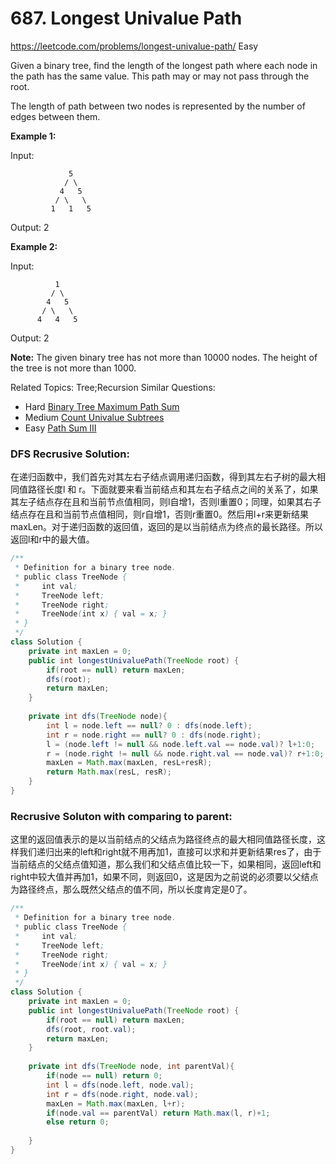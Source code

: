 # 687. Longest Univalue Path
<https://leetcode.com/problems/longest-univalue-path/>
Easy

Given a binary tree, find the length of the longest path where each node in the path has the same value. This path may or may not pass through the root.

The length of path between two nodes is represented by the number of edges between them.

**Example 1:**

Input:

                 5
                / \
               4   5
              / \   \
             1   1   5
Output: 2

 

**Example 2:**

Input:

              1
             / \
            4   5
           / \   \
          4   4   5
Output: 2

 

**Note:** The given binary tree has not more than 10000 nodes. The height of the tree is not more than 1000.


Related Topics: Tree;Recursion
Similar Questions: 
* Hard [Binary Tree Maximum Path Sum](https://leetcode.com/problems/binary-tree-maximum-path-sum/)
* Medium [Count Univalue Subtrees](https://leetcode.com/problems/count-univalue-subtrees/)
* Easy [Path Sum III](https://leetcode.com/problems/path-sum-iii/)

### DFS Recrusive Solution:
在递归函数中，我们首先对其左右子结点调用递归函数，得到其左右子树的最大相同值路径长度l 和 r。下面就要来看当前结点和其左右子结点之间的关系了，如果其左子结点存在且和当前节点值相同，则l自增1，否则l重置0；同理，如果其右子结点存在且和当前节点值相同，则r自增1，否则r重置0。然后用l+r来更新结果maxLen。对于递归函数的返回值，返回的是以当前结点为终点的最长路径。所以返回l和r中的最大值。

```java
/**
 * Definition for a binary tree node.
 * public class TreeNode {
 *     int val;
 *     TreeNode left;
 *     TreeNode right;
 *     TreeNode(int x) { val = x; }
 * }
 */
class Solution {
    private int maxLen = 0;
    public int longestUnivaluePath(TreeNode root) {
        if(root == null) return maxLen;
        dfs(root);
        return maxLen;
    }
    
    private int dfs(TreeNode node){
        int l = node.left == null? 0 : dfs(node.left);
        int r = node.right == null? 0 : dfs(node.right);
        l = (node.left != null && node.left.val == node.val)? l+1:0;
        r = (node.right != null && node.right.val == node.val)? r+1:0;
        maxLen = Math.max(maxLen, resL+resR);
        return Math.max(resL, resR);
    } 
}
```


### Recrusive Soluton with comparing to parent:
这里的返回值表示的是以当前结点的父结点为路径终点的最大相同值路径长度，这样我们递归出来的left和right就不用再加1，直接可以求和并更新结果res了，由于当前结点的父结点值知道，那么我们和父结点值比较一下，如果相同，返回left和right中较大值并再加1，如果不同，则返回0，这是因为之前说的必须要以父结点为路径终点，那么既然父结点的值不同，所以长度肯定是0了。

```java
/**
 * Definition for a binary tree node.
 * public class TreeNode {
 *     int val;
 *     TreeNode left;
 *     TreeNode right;
 *     TreeNode(int x) { val = x; }
 * }
 */
class Solution {
    private int maxLen = 0;
    public int longestUnivaluePath(TreeNode root) {
        if(root == null) return maxLen;
        dfs(root, root.val);
        return maxLen;
    }
    
    private int dfs(TreeNode node, int parentVal){
        if(node == null) return 0;
        int l = dfs(node.left, node.val);
        int r = dfs(node.right, node.val);
        maxLen = Math.max(maxLen, l+r);
        if(node.val == parentVal) return Math.max(l, r)+1;
        else return 0;
        
    }
}
```